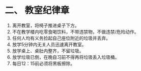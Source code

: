# 二、	教室纪律章

1.	离开教室，将椅子推进桌子下方。
2.	不在教学楼内吃零食喝饮料，不带违禁物，不做违禁/危险动作。
3.	任何人均有义务捡起自己座位附近的垃圾并丢弃。
4.	放学5分钟内无关人员迅速离开教室。
5.	放学桌上、桌肚内整齐，不留垃圾。
6.	放学垃圾已倒，在晚自习前不得再将垃圾丢入垃圾桶。
7.	每日12：15前必须将黑板擦除。
